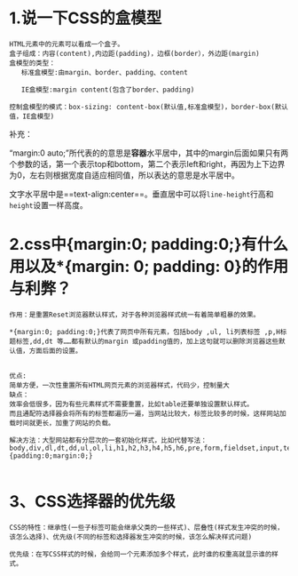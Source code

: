 # 1.说一下CSS的盒模型

```
HTML元素中的元素可以看成一个盒子。
盒子组成：内容(content),内边距(padding)，边框(border），外边距(margin)
盒模型的类型：
   标准盒模型:由margin、border、padding、content 
   
   IE盒模型:margin content(包含了border、padding)
   
控制盒模型的模式：box-sizing: content-box(默认值,标准盒模型)，border-box(默认值，IE盒模型)
```

补充：

“margin:0 auto;”所代表的的意思是**容器**水平居中，其中的margin后面如果只有两个参数的话，第一个表示top和bottom，第二个表示left和right，再因为上下边界为0，左右则根据宽度自适应相同值，所以表达的意思是水平居中。

文字水平居中是==text-align:center==。垂直居中可以将`line-height`行高和`height`设置一样高度。

# 2.css中{margin:0; padding:0;}有什么用以及*{margin: 0; padding: 0}的作用与利弊？

```
作用：是重置Reset浏览器默认样式，对于各种浏览器样式统一有着简单粗暴的效果。

*{margin:0; padding:0;}代表了网页中所有元素，包括body ,ul, li列表标签 ,p,H标题标签,dd,dt 等……都有默认的margin 或padding值的，加上这句就可以删除浏览器这些默认值，方面后面的设置。


优点:
简单方便，一次性重置所有HTML网页元素的浏览器样式，代码少，控制量大
缺点：
效率会低很多，因为有些元素样式不需要重置，比如table还要单独设置默认样式。
而且通配符选择器会将所有的标签都遍历一遍，当网站比较大，标签比较多的时候，这样网站加载时间就更长，加重了网站的负载。

解决方法：大型网站都有分层次的一套初始化样式，比如代替写法：
body,div,dl,dt,dd,ul,ol,li,h1,h2,h3,h4,h5,h6,pre,form,fieldset,input,textarea,p,blockquote,th,td,img {padding:0;margin:0;}
   
```

# 3、CSS选择器的优先级

```
CSS的特性：继承性(一些子标签可能会继承父类的一些样式)、层叠性(样式发生冲突的时候，该怎么选择)、优先级(不同的标签和选择器发生冲突的时候，该怎么解决样式问题)

优先级：在写CSS样式的时候，会给同一个元素添加多个样式，此时谁的权重高就显示谁的样式。

```



